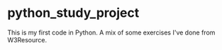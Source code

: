 # python_study_project
This is my first code in Python. A mix of some exercises I've done from W3Resource.

